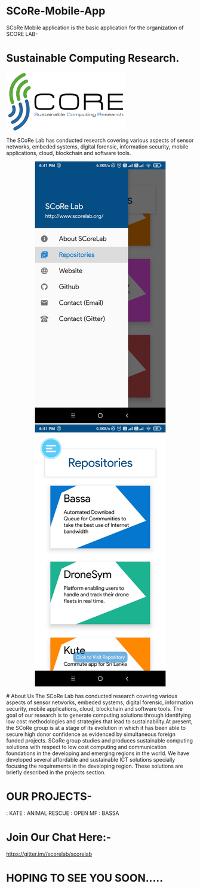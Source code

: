 # SCoRe-Mobile-App
SCoRe Mobile application is the basic application for the organization of SCORE LAB-
# Sustainable Computing Research.
![LOGO](https://github.com/dhawankrish654/SCoRe-Mobile-App/blob/master/download.png)

The SCoRe Lab has conducted research covering various aspects of sensor networks, embeded systems, digital forensic, information security, mobile applications, cloud, blockchain and software tools.
<p align="center">
  <img src="https://github.com/dhawankrish654/SCoRe-Mobile-App/blob/master/Screenshot_2020-10-04-18-41-22-833_org.scorelab.scorelab.jpg" width="350" title="hover text">
  <img src="https://github.com/dhawankrish654/SCoRe-Mobile-App/blob/master/Screenshot_2020-10-04-18-41-15-530_org.scorelab.scorelab.jpg" width="350" alt="accessibility text">
</p>
# About Us
The SCoRe Lab has conducted research covering various aspects of sensor networks, embeded systems, digital forensic, information security, mobile applications, cloud, blockchain and software tools. The goal of our research is to generate computing solutions through identifying low cost methodologies and strategies that lead to sustainability.At present, the SCoRe group is at a stage of its evolution in which it has been able to secure high donor confidence as evidenced by simultaneous foreign funded projects. SCoRe group studies and produces sustainable computing solutions with respect to low cost computing and communication foundations in the developing and emerging regions in the world. We have developed several affordable and sustainable ICT solutions specially focusing the requirements in the developing region. These solutions are briefly described in the projects section.

# OUR PROJECTS-
: KATE
: ANIMAL RESCUE
: OPEN MF
: BASSA

# Join Our Chat Here:-
https://gitter.im//scorelab/scorelab

# HOPING TO SEE YOU SOON.....
